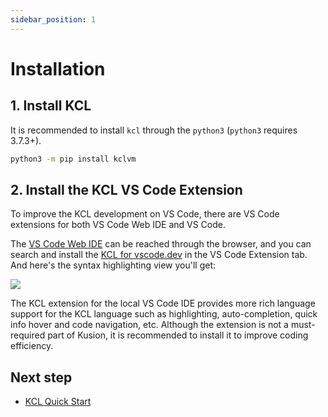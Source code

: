 ```yaml
---
sidebar_position: 1
---
```


# Installation

## 1. Install KCL

It is recommended to install `kcl` through the `python3` (`python3` requires 3.7.3+).

```bash
python3 -m pip install kclvm
```

## 2. Install the KCL VS Code Extension

To improve the KCL development on VS Code, there are VS Code
 extensions for both VS Code Web IDE and VS Code.

The [VS Code Web IDE](https://vscode.dev) can be reached through the browser, and you can search and install the [KCL for vscode.dev](https://marketplace.visualstudio.com/items?itemName=kcl.kcl-vscode-web-extension) in the VS Code Extension tab. And here's the syntax highlighting view you'll get:

![](/img/docs/user_docs/getting-started/install/ide-vscode.png)

The KCL extension for the local VS Code IDE provides more rich language support for the KCL language such as highlighting, auto-completion, quick info hover and code navigation, etc. Although the extension is not a must-required part of Kusion, it is recommended to install it to improve coding efficiency.

## Next step

+ [KCL Quick Start](/docs/user_docs/getting-started/kcl-quick-start)
